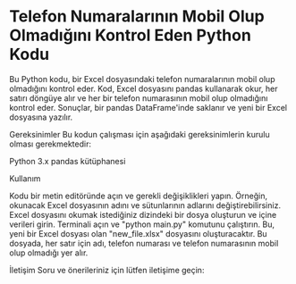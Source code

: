 # Telefon Numaralarının Mobil Olup Olmadığını Kontrol Eden Python Kodu

Bu Python kodu, bir Excel dosyasındaki telefon numaralarının mobil olup olmadığını kontrol eder. Kod, Excel dosyasını pandas kullanarak okur, her satırı döngüye alır ve her bir telefon numarasının mobil olup olmadığını kontrol eder. Sonuçlar, bir pandas DataFrame'inde saklanır ve yeni bir Excel dosyasına yazılır.

Gereksinimler
Bu kodun çalışması için aşağıdaki gereksinimlerin kurulu olması gerekmektedir:

Python 3.x
pandas kütüphanesi

Kullanım

Kodu bir metin editöründe açın ve gerekli değişiklikleri yapın. Örneğin, okunacak Excel dosyasının adını ve sütunlarının adlarını değiştirebilirsiniz.
Excel dosyasını okumak istediğiniz dizindeki bir dosya oluşturun ve içine verileri girin.
Terminali açın ve "python main.py" komutunu çalıştırın. Bu, yeni bir Excel dosyası olan "new_file.xlsx" dosyasını oluşturacaktır. Bu dosyada, her satır için adı, telefon numarası ve telefon numarasının mobil olup olmadığı yer alır.

İletişim
Soru ve önerileriniz için lütfen iletişime geçin:
